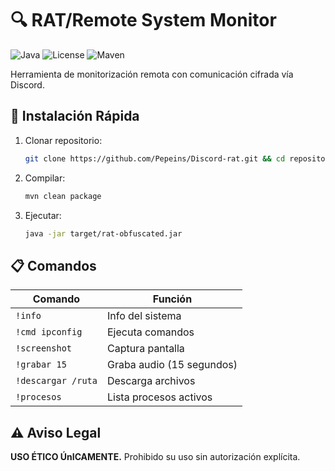 # 🔍 RAT/Remote System Monitor

![Java](https://img.shields.io/badge/Java-8%2B-orange?logo=openjdk)
![License](https://img.shields.io/badge/License-MIT-green)
![Maven](https://img.shields.io/badge/Apache%20Maven-3.8%2B-blue)

Herramienta de monitorización remota con comunicación cifrada vía Discord.

## 🚀 Instalación Rápida

1. Clonar repositorio:

   ```bash
   git clone https://github.com/Pepeins/Discord-rat.git && cd repositorio
   ```
2. Compilar:

   ```bash
   mvn clean package
   ```

3. Ejecutar:

   ```bash
   java -jar target/rat-obfuscated.jar
   ```

## 📋 Comandos

| Comando            | Función                     |
|--------------------|----------------------------|
| `!info`           | Info del sistema            |
| `!cmd ipconfig`   | Ejecuta comandos            |
| `!screenshot`     | Captura pantalla            |
| `!grabar 15`      | Graba audio (15 segundos)   |
| `!descargar /ruta`| Descarga archivos           |
| `!procesos`       | Lista procesos activos      |

## ⚠️ Aviso Legal

**USO ÉTICO ÚnICAMENTE.** Prohibido su uso sin autorización explícita.
